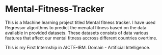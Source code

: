 # Mental-Fitness-Tracker

This is a Machine learning project titled Mental fitness tracker.
I have used Regressor algorithms to predict the menatal fitness based on the data available in provided datasets.
These datasets consists of data various features that affect our mental fitness accross different countries overtime.

This is my First Internship in AICTE-IBM.
Domain - Artificial Intelligence.
